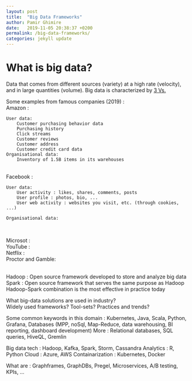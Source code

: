 ```yaml
---
layout: post
title:  "Big Data Frameworks"
author: Pamir Ghimire
date:   2019-11-05 20:38:37 +0200
permalink: /big-data-frameworks/
categories: jekyll update
---
```


# What is big data?
Data that comes from different sources (variety) at a high rate (velocity), and in 
large quantities (volume). 
Big data is characterized by [3 Vs.](https://www.oracle.com/big-data/guide/what-is-big-data.html)  

Some examples from famous companies (2019) : 
<br>Amazon : 
```
User data:
    Customer purchasing behavior data
    Purchasing history
    Click streams
    Customer reviews
    Customer address
    Customer credit card data
Organisational data:
    Inventory of 1.5B items in its warehouses
```

<br>Facebook : 
<!-- uses 'a massive installation of' hadoop! -->
```
User data:
    User activity : likes, shares, comments, posts
    User profile : photos, bio, ...
    User web activity : websites you visit, etc. (through cookies, ...) 

Organisational data:
    
```

<br>Microsot : 
<br>YouTube : 
<br>Netflix : 
<br>Proctor and Gamble: 


<br>Hadoop : Open source framework developed to store and analyze big data
<br>Spark : Open source framework that serves the same purpose as Hadoop 
<br> Hadoop-Spark combination is the most effective in practice today

What big-data solutions are used in industry? <br>
Widely used frameworks? Tool-sets? Practices and trends?


Some common keywords in this domain : 
Kubernetes, Java, Scala, Python, Grafana, 
Databases (MPP, noSql, Map-Reduce, data warehousing, BI reporting, dashboard development)
More : Relational databases, SQL queries, HiveQL, Gremlin

Big data tech : Hadoop, Kafka, Spark, Storm, Cassandra
Analytics : R, Python
Cloud : Azure, AWS
Containarization : Kubernetes, Docker


What are : Graphframes, GraphDBs, Pregel, Microservices, A/B testing, KPIs, ...

<!-- 
INTERESTING COMPANIES : 
- Roche
- Kion 
-->
